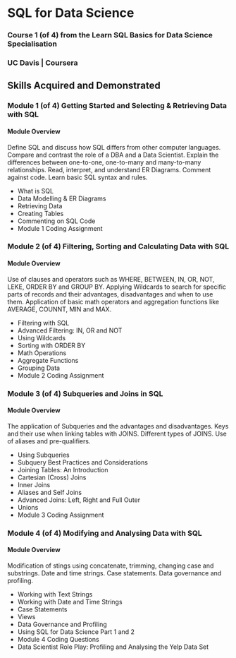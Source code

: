# SQL for Data Science 

### Course 1 (of 4) from the Learn SQL Basics for Data Science Specialisation
### UC Davis | Coursera

## Skills Acquired and Demonstrated

### Module 1 (of 4) Getting Started and Selecting & Retrieving Data with SQL

#### Module Overview
Define SQL and discuss how SQL differs from other computer languages. Compare and contrast the role of a DBA and a Data Scientist. Explain the differences between one-to-one, one-to-many and many-to-many relationships. Read, interpret, and understand ER Diagrams. Comment against code. Learn basic SQL syntax and rules.

 - What is SQL
 - Data Modelling & ER Diagrams
 - Retrieving Data
 - Creating Tables
 - Commenting on SQL Code
 - Module 1 Coding Assignment

### Module 2 (of 4) Filtering, Sorting and Calculating Data with SQL

#### Module Overview
Use of clauses and operators such as WHERE, BETWEEN, IN, OR, NOT, LEKE, ORDER BY and GROUP BY.
Applying Wildcards to search for specific parts of records and their advantages, disadvantages and when to use them.
Application of basic math operators and aggregation functions like AVERAGE, COUNNT, MIN and MAX.

 - Filtering with SQL
 - Advanced Filtering: IN, OR and NOT
 - Using Wildcards
 - Sorting with ORDER BY
 - Math Operations
 - Aggregate Functions
 - Grouping Data
 - Module 2 Coding Assignment

### Module 3 (of 4) Subqueries and Joins in SQL

#### Module Overview
The application of Subqueries and the advantages and disadvantages.
Keys and their use when linking tables with JOINS.
Different types of JOINS.
Use of aliases and pre-qualifiers.

 - Using Subqueries
 - Subquery Best Practices and Considerations
 - Joining Tables: An Introduction
 - Cartesian (Cross) Joins
 - Inner Joins
 - Aliases and Self Joins
 - Advanced Joins: Left, Right and Full Outer
 - Unions
 - Module 3 Coding Assignment

### Module 4 (of 4) Modifying and Analysing Data with SQL

#### Module Overview
Modification of stings using concatenate, trimming, changing case and substrings.
Date and time strings.
Case statements.
Data governance and profiling.

 - Working with Text Strings
 - Working with Date and Time Strings
 - Case Statements
 - Views
 - Data Governance and Profiling
 - Using SQL for Data Science Part 1 and 2
 - Module 4 Coding Questions
 - Data Scientist Role Play: Profiling and Analysing the Yelp Data Set

